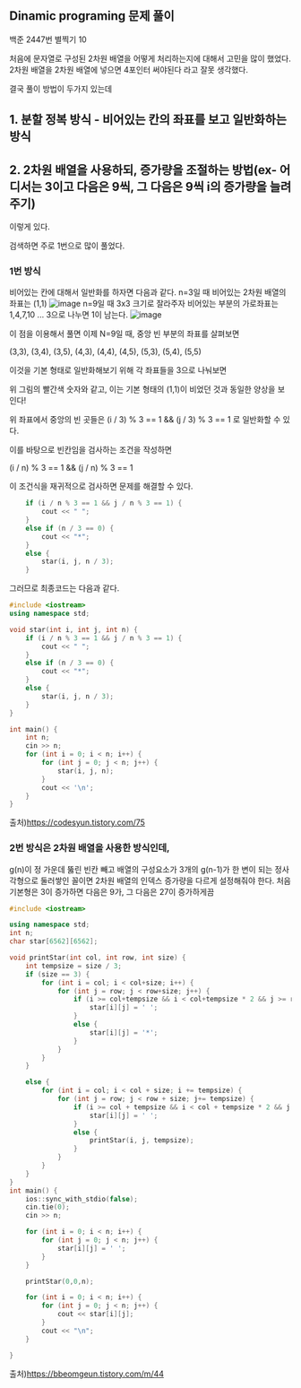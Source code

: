 ## Dinamic programing 문제 풀이

백준 2447번 별찍기 10 

처음에 문자열로 구성된 2차원 배열을 어떻게 처리하는지에 대해서 고민을 많이 했었다.
2차원 배열을 2차원 배열에 넣으면 4포인터 써야된다 라고 잘못 생각했다.

결국 풀이 방법이 두가지 있는데
## 1. 분할 정복 방식 - 비어있는 칸의 좌표를 보고 일반화하는 방식
## 2. 2차원 배열을 사용하되, 증가량을 조절하는 방법(ex- 어디서는 3이고 다음은 9씩, 그 다음은 9씩 i의 증가량을 늘려주기)
이렇게 있다.

검색하면 주로 1번으로 많이 풀었다.
### 1번 방식
비어있는 칸에 대해서 일반화를 하자면 다음과 같다.
n=3일 때 비어있는 2차원 배열의 좌표는 (1,1)
![image](https://user-images.githubusercontent.com/101682617/195578399-a98003ba-7b8d-46c9-a6ac-73eba692a86e.png)
n=9일 때 3x3 크기로 잘라주자
비어있는 부분의 가로좌표는 1,4,7,10 ...
3으로 나누면 1이 남는다.
![image](https://user-images.githubusercontent.com/101682617/195578764-b1acfe4e-476b-4370-b806-ac942f34c035.png)

이 점을 이용해서 풀면
이제 N=9일 때, 중앙 빈 부분의 좌표를 살펴보면

(3,3), (3,4), (3,5), (4,3), (4,4), (4,5), (5,3), (5,4), (5,5)

 

이것을 기본 형태로 일반화해보기 위해 각 좌표들을 3으로 나눠보면

위 그림의 빨간색 숫자와 같고, 이는 기본 형태의 (1,1)이 비었던 것과 동일한 양상을 보인다!

위 좌표에서 중앙의 빈 곳들은 (i / 3) % 3 == 1 && (j / 3) % 3 == 1 로 일반화할 수 있다.

 

이를 바탕으로 빈칸임을 검사하는 조건을 작성하면

(i / n) % 3 == 1 && (j / n) % 3 == 1

이 조건식을 재귀적으로 검사하면 문제를 해결할 수 있다.
```cpp
	if (i / n % 3 == 1 && j / n % 3 == 1) {
		cout << " ";
	}
	else if (n / 3 == 0) {
		cout << "*";
	}
	else {
		star(i, j, n / 3);
	}
  ```
  
  그러므로 최종코드는 다음과 같다.
```cpp
#include <iostream>
using namespace std;

void star(int i, int j, int n) {
	if (i / n % 3 == 1 && j / n % 3 == 1) {
		cout << " ";
	}
	else if (n / 3 == 0) {
		cout << "*";
	}
	else {
		star(i, j, n / 3);
	}
}

int main() {
	int n;
	cin >> n;
	for (int i = 0; i < n; i++) {
		for (int j = 0; j < n; j++) {
			star(i, j, n);
		}
		cout << '\n';
	}
}
```

출처)https://codesyun.tistory.com/75


### 2번 방식은 2차원 배열을 사용한 방식인데,
g(n)이 정 가운데 뚫린 빈칸 빼고 배열의 구성요소가 3개의 g(n-1)가 한 변이 되는 정사각형으로 둘러쌓인 꼴이면
2차원 배열의 인덱스 증가량을 다르게 설정해줘야 한다.
처음 기본형은 3이 증가하면 다음은 9가, 그 다음은 27이 증가하게끔

```cpp
#include <iostream>

using namespace std;
int n;
char star[6562][6562];

void printStar(int col, int row, int size) {
	int tempsize = size / 3;
	if (size == 3) {
		for (int i = col; i < col+size; i++) {
			for (int j = row; j < row+size; j++) {
				if (i >= col+tempsize && i < col+tempsize * 2 && j >= row+tempsize && j < row+tempsize * 2) {
					star[i][j] = ' ';
				}
				else {
					star[i][j] = '*';
				}
			}
		}
	}

	else {
		for (int i = col; i < col + size; i += tempsize) {
			for (int j = row; j < row + size; j+= tempsize) {
				if (i >= col + tempsize && i < col + tempsize * 2 && j >= row + tempsize && j < row + tempsize * 2) {
					star[i][j] = ' ';
				}
				else {
					printStar(i, j, tempsize);
				}
			}
		}
	}
}
int main() {
	ios::sync_with_stdio(false);
	cin.tie(0);
	cin >> n;

	for (int i = 0; i < n; i++) {
		for (int j = 0; j < n; j++) {
			star[i][j] = ' ';
		}
	}

	printStar(0,0,n);

	for (int i = 0; i < n; i++) {
		for (int j = 0; j < n; j++) {
			cout << star[i][j];
		}
		cout << "\n";
	}

}
```

출처)https://bbeomgeun.tistory.com/m/44

